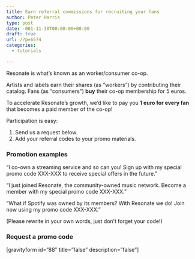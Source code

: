 ```yaml
---
title: Earn referral commissions for recruiting your fans
author: Peter Harris
type: post
date: -001-11-30T00:00:00+00:00
draft: true
url: /?p=6574
categories:
  - tutorials

---
```

Resonate is what&#8217;s known as an worker/consumer co-op.

Artists and labels earn their shares (as &#8220;workers&#8221;) by contributing their catalog. Fans (as &#8220;consumers&#8221;) **buy** their co-op membership for 5 euros.

To accelerate Resonate&#8217;s growth, we&#8217;d like to pay you **1 euro for every fan** that becomes a paid member of the co-op!

Participation is easy:

  1. Send us a request below.
  2. Add your referral codes to your promo materials.

### Promotion examples

&#8220;I co-own a streaming service and so can you! Sign up with my special promo code XXX-XXX to receive special offers in the future.&#8221;

&#8220;I just joined Resonate, the community-owned music network. Become a member with my special promo code XXX-XXX.&#8221;

&#8220;What if Spotify was owned by its members? With Resonate we do! Join now using my promo code XXX-XXX.&#8221;

(Please rewrite in your own words, just don&#8217;t forget your code!)

### Request a promo code

[gravityform id=&#8221;88&#8243; title=&#8221;false&#8221; description=&#8221;false&#8221;]